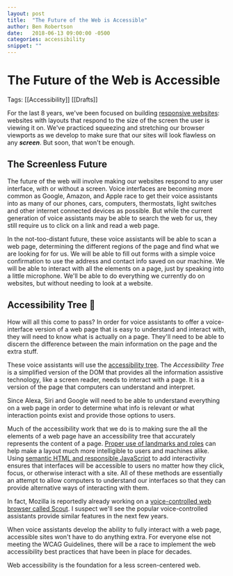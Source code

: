 ```yaml
---
layout: post
title:  "The Future of the Web is Accessible"
author: Ben Robertson
date:   2018-06-13 09:00:00 -0500
categories: accessibility
snippet: ""
---
```


# The Future of the Web is Accessible

Tags: [[Accessibility]] [[Drafts]]

For the last 8 years, we've been focused on building [responsive websites](http://alistapart.com/article/responsive-web-design): websites with layouts that respond to the size of the screen the user is viewing it on. We've practiced squeezing and stretching our browser viewports as we develop to make sure that  our sites will look flawless on any **_screen_**. But soon, that won't be enough.

## The Screenless Future

The future of the web will involve making our websites respond to any user interface, with or without a screen. Voice interfaces are becoming more common as Google, Amazon, and Apple race to get their voice assistants into as many of our phones, cars, computers, thermostats, light switches and other internet connected devices as possible. But while the current generation of voice assistants may be able to search the web for us, they still require us to click on a link and read a web page.

In the not-too-distant future, these voice assistants will be able to scan a web page, determining the different regions of the page and find what we are looking for for us. We will be able to fill out forms with a simple voice confirmation to use the address and contact info saved on our machine. We will be able to interact with all the elements on a page, just by speaking into a little microphone. We'll be able to do everything we currently do on websites, but without needing to look at a website.

## Accessibility Tree 🌲

How will all this come to pass? In order for voice assistants to offer a voice-interface version of a web page that is easy to understand and interact with, they will need to know what is actually on a page. They'll need to be able to discern the difference between the main information on the page and the extra stuff.

These voice assistants will use the [accessibility tree](https://developers.google.com/web/fundamentals/accessibility/semantics-builtin/the-accessibility-tree). The *Accessibility Tree* is a simplified version of the DOM that provides all the information assistive technology, like a screen reader, needs to interact with a page. It is a version of the page that computers can understand and interpret.



Since Alexa, Siri and Google will need to be able to understand everything on a web page in order to determine what info is relevant or what interaction points exist and provide those options to users.

Much of the accessibility work that we do is to making sure the all the elements of a web page have an accessibility tree that accurately represents the content of a page. [Proper use of landmarks and roles](https://benrobertson.io/accessibility/understanding-layout-for-screen-readers) can help make a layout much more intelligible to users and machines alike. Using [semantic HTML and responsible JavaScript](https://benrobertson.io/accessibility/javascript-accessibility) to add interactivity ensures that interfaces will be accessible to users no matter how they click, focus, or otherwise interact with a site. All of these methods are essentially an attempt to allow computers to understand our interfaces so that they can provide alternative ways of interacting with them.

In fact, Mozilla is reportedly already working on a [voice-controlled web browser called Scout](https://www.cnet.com/news/mozilla-working-on-scout-a-voice-controlled-web-browser-project/). I suspect we'll see the popular voice-controlled assistants provide similar features in the next few years.

When voice assistants develop the ability to fully interact with a web page, accessible sites won't have to do anything extra. For everyone else not meeting the WCAG Guidelines, there will be a race to implement the web accessibility best practices that have been in place for decades.

Web accessibility is the foundation for a less screen-centered web.